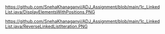 https://github.com/SnehaKhanaganvi/ADJ_Assignment/blob/main/1c_LinkedList.java/DisplayElementsWithPositions.PNG

https://github.com/SnehaKhanaganvi/ADJ_Assignment/blob/main/1c_LinkedList.java/ReverseLinkedListIteration.PNG
